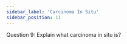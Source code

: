 ```yaml
---
sidebar_label: 'Carcinoma In Situ'
sidebar_position: 11
---
```

Question 9: Explain what carcinoma in situ is?